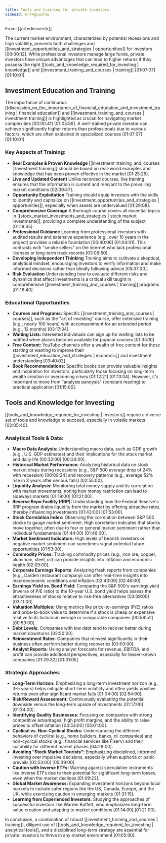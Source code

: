 ```yaml
---
title: Tools and training for private investors
videoId: HFTVgLwufJw
---
```


From: [[artedeinvertir]] <br/> 

The current market environment, characterized by potential recessions and high volatility, presents both challenges and [[investment_opportunities_and_strategies | opportunities]] for investors <a class="yt-timestamp" data-t="00:00:12">[00:00:12]</a>. While professional investors manage large funds, private investors have unique advantages that can lead to higher returns if they possess the right [[tools_and_knowledge_required_for_investing | knowledge]] and [[investment_training_and_courses | training]] <a class="yt-timestamp" data-t="01:07:07">[01:07:07]</a> <a class="yt-timestamp" data-t="01:10:01">[01:10:01]</a>.

## Investment Education and Training

The importance of continuous [[discussion_on_the_importance_of_financial_education_and_investment_training | financial education]] and [[investment_training_and_courses | investment training]] is highlighted as crucial for navigating market complexities <a class="yt-timestamp" data-t="00:00:41">[00:00:41]</a> <a class="yt-timestamp" data-t="01:05:59">[01:05:59]</a>. A well-trained private investor can achieve significantly higher returns than professionals due to various factors, which are often explained in specialized courses <a class="yt-timestamp" data-t="01:07:07">[01:07:07]</a> <a class="yt-timestamp" data-t="01:10:01">[01:10:01]</a>.

### Key Aspects of Training:
*   **Real Examples & Proven Knowledge** [[investment_training_and_courses | Investment training]] should be based on real-world examples and knowledge that has been proven effective in the market <a class="yt-timestamp" data-t="01:25:25">[01:25:25]</a>.
*   **Live and Updated Content** Unlike recorded courses, live training ensures that the information is current and relevant to the prevailing market conditions <a class="yt-timestamp" data-t="02:09:47">[02:09:47]</a>.
*   **Opportunity Exploitation** Training should equip investors with the skills to identify and capitalize on [[investment_opportunities_and_strategies | opportunities]], especially when assets are undervalued <a class="yt-timestamp" data-t="01:29:08">[01:29:08]</a>.
*   **Comprehensive Coverage** A thorough course covers all essential topics in [[stock_market_investments_and_strategies | stock market investments]], providing a complete understanding of the subject <a class="yt-timestamp" data-t="01:19:35">[01:19:35]</a>.
*   **Professional Guidance** Learning from professional investors with audited results and extensive experience (e.g., over 10 years in the project) provides a reliable foundation <a class="yt-timestamp" data-t="00:40:06">[00:40:06]</a> <a class="yt-timestamp" data-t="00:41:01">[01:04:01]</a>. This contrasts with "smoke sellers" on the internet who lack professional licenses or long-term track records <a class="yt-timestamp" data-t="03:06:50">[03:06:50]</a>.
*   **Developing Independent Thinking** Training aims to cultivate a skeptical, analytical mindset, encouraging investors to verify information and make informed decisions rather than blindly following advice <a class="yt-timestamp" data-t="05:07:00">[05:07:00]</a>.
*   **Risk Evaluation** Understanding how to evaluate different risks and dynamics that affect investments is a critical skill taught in comprehensive [[investment_training_and_courses | training]] programs <a class="yt-timestamp" data-t="01:16:40">[01:16:40]</a>.

### Educational Opportunities
*   **Courses and Programs:** Specific [[investment_training_and_courses | courses]], such as the "art of investing" course, offer extensive training (e.g., nearly 100 hours) with accompaniment for an extended period (e.g., 12 months) <a class="yt-timestamp" data-t="03:17:34">[03:17:34]</a>.
*   **Waiting Lists:** Interested individuals can sign up for waiting lists to be notified when places become available for popular courses <a class="yt-timestamp" data-t="01:35:10">[01:35:10]</a>.
*   **Free Content:** YouTube channels offer a wealth of free content for those starting or wanting to improve their [[investment_education_and_strategies | economic]] and investment understanding <a class="yt-timestamp" data-t="03:40:02">[03:40:02]</a>.
*   **Book Recommendations:** Specific books can provide valuable insights and inspiration for investors, particularly those focusing on long-term wealth creation or overcoming crises <a class="yt-timestamp" data-t="01:12:21">[01:12:21]</a> <a class="yt-timestamp" data-t="01:13:04">[01:13:04]</a>. However, it's important to move from "analysis paralysis" (constant reading) to practical application <a class="yt-timestamp" data-t="01:15:00">[01:15:00]</a>.

## Tools and Knowledge for Investing

[[tools_and_knowledge_required_for_investing | Investors]] require a diverse set of tools and knowledge to succeed, especially in volatile markets <a class="yt-timestamp" data-t="02:05:40">[02:05:40]</a>.

### Analytical Tools & Data:
*   **Macro Data Analysis:** Understanding macro data, such as GDP growth (e.g., U.S. GDP estimates) and their implications for the stock market and daily life <a class="yt-timestamp" data-t="00:32:00">[00:32:00]</a> <a class="yt-timestamp" data-t="00:34:00">[00:34:00]</a>.
*   **Historical Market Performance:** Analyzing historical data on stock market drops during recessions (e.g., S&P 500 average drop of 24% with recession) <a class="yt-timestamp" data-t="00:09:24">[00:09:24]</a> and recovery patterns (e.g., average 52% rise in 3 years after serious falls) <a class="yt-timestamp" data-t="02:55:00">[02:55:00]</a>.
*   **Liquidity Analysis:** Monitoring total money supply and its correlation with market movements, noting how money restriction can lead to sideways markets <a class="yt-timestamp" data-t="01:19:00">[01:19:00]</a> <a class="yt-timestamp" data-t="01:21:00">[01:21:00]</a>.
*   **Reverse Repo Facility (RRP):** Understanding how the Federal Reserve's RRP program drains liquidity from the market by offering attractive rates, thereby influencing investments <a class="yt-timestamp" data-t="01:43:00">[01:43:00]</a> <a class="yt-timestamp" data-t="01:53:00">[01:53:00]</a>.
*   **Stock Correlation Index:** Observing the correlation between S&P 500 stocks to gauge market sentiment. High correlation indicates that stocks move together, often due to fear or general market sentiment rather than individual fundamentals <a class="yt-timestamp" data-t="01:44:00">[01:44:00]</a> <a class="yt-timestamp" data-t="01:46:00">[01:46:00]</a>.
*   **Market Sentiment Indicators:** High levels of bearish investors or negative market sentiment can sometimes signal potential future opportunities <a class="yt-timestamp" data-t="01:53:00">[01:53:00]</a>.
*   **Commodity Prices:** Tracking commodity prices (e.g., iron ore, copper, aluminum, steel, oil) can provide insights into inflation and economic health <a class="yt-timestamp" data-t="02:09:00">[02:09:00]</a>.
*   **Corporate Earnings Reports:** Analyzing fresh reports from companies (e.g., Darden restaurant company) can offer real-time insights into macroeconomic conditions and inflation <a class="yt-timestamp" data-t="02:43:00">[02:43:00]</a> <a class="yt-timestamp" data-t="02:46:00">[02:46:00]</a>.
*   **Earnings Yield vs. Bond Yield:** Comparing the S&P 500's earnings yield (inverse of P/E ratio) to the 10-year U.S. bond yield helps assess the attractiveness of stocks relative to risk-free alternatives <a class="yt-timestamp" data-t="03:09:00">[03:09:00]</a> <a class="yt-timestamp" data-t="03:11:00">[03:11:00]</a>.
*   **Valuation Multiples:** Using metrics like price-to-earnings (P/E) ratios and price-to-book value to determine if a stock is cheap or expensive relative to its historical average or comparable companies <a class="yt-timestamp" data-t="00:58:52">[00:58:52]</a> <a class="yt-timestamp" data-t="00:59:00">[00:59:00]</a>.
*   **Debt Levels:** Companies with low debt tend to recover better during market downturns <a class="yt-timestamp" data-t="02:50:00">[02:50:00]</a>.
*   **Reinvestment Rates:** Companies that reinvest significantly in their business often perform better during recoveries <a class="yt-timestamp" data-t="03:03:00">[03:03:00]</a>.
*   **Analyst Reports:** Using analyst forecasts for revenue, EBITDA, and profit can provide additional perspectives, especially for lesser-known companies <a class="yt-timestamp" data-t="01:29:32">[01:29:32]</a> <a class="yt-timestamp" data-t="01:31:05">[01:31:05]</a>.

### Strategic Approaches:
*   **Long-Term Horizon:** Emphasizing a long-term investment horizon (e.g., 3-5 years) helps mitigate short-term volatility and often yields positive returns even after significant market falls <a class="yt-timestamp" data-t="01:04:00">[01:04:00]</a> <a class="yt-timestamp" data-t="02:54:00">[02:54:00]</a>.
*   **Risk/Reward Assessment:** Continuously evaluating the potential downside versus the long-term upside of investments <a class="yt-timestamp" data-t="01:17:00">[01:17:00]</a> <a class="yt-timestamp" data-t="01:34:00">[01:34:00]</a>.
*   **Identifying Quality Businesses:** Focusing on companies with strong competitive advantages, high profit margins, and the ability to raise prices to offset inflation <a class="yt-timestamp" data-t="04:53:00">[04:53:00]</a> <a class="yt-timestamp" data-t="05:01:00">[05:01:00]</a>.
*   **Cyclical vs. Non-Cyclical Stocks:** Understanding the different behaviors of cyclical (e.g., home builders, banks, oil companies) and non-cyclical stocks (e.g., financial services like Fiserv) and their suitability for different market phases <a class="yt-timestamp" data-t="04:29:00">[04:29:00]</a>.
*   **Avoiding "Stock Market Tourists":** Emphasizing disciplined, informed investing over impulsive decisions, especially when euphoria or panic prevails <a class="yt-timestamp" data-t="02:53:00">[02:53:00]</a> <a class="yt-timestamp" data-t="05:39:00">[05:39:00]</a>.
*   **Caution with Inverse ETFs:** Warning against speculative instruments like inverse ETFs due to their potential for significant long-term losses, even when the market declines <a class="yt-timestamp" data-t="01:09:22">[01:09:22]</a>.
*   **Global Market Awareness:** Expanding investment horizons beyond local markets to include safer regions like the US, Canada, Europe, and the UK, while exercising caution in emerging markets <a class="yt-timestamp" data-t="01:31:15">[01:31:15]</a>.
*   **Learning from Experienced Investors:** Studying the approaches of successful investors like Warren Buffett, who emphasizes long-term value creation and adapting to market conditions <a class="yt-timestamp" data-t="01:14:00">[01:14:00]</a> <a class="yt-timestamp" data-t="01:21:00">[01:21:00]</a>.

In conclusion, a combination of robust [[investment_training_and_courses | training]], diligent use of [[tools_and_knowledge_required_for_investing | analytical tools]], and a disciplined long-term strategy are essential for private investors to thrive in any market environment <a class="yt-timestamp" data-t="01:05:00">[01:05:00]</a>.